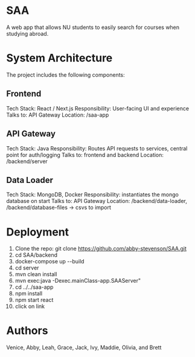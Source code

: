 # SAA
A web app that allows NU students to easily search for courses when studying abroad.

# System Architecture
The project includes the following components:

## Frontend
Tech Stack: React / Next.js
Responsibility: User-facing UI and experience
Talks to: API Gateway
Location: /saa-app

## API Gateway
Tech Stack: Java
Responsibility: Routes API requests to services, central point for auth/logging
Talks to: frontend and backend
Location: /backend/server

## Data Loader
Tech Stack: MongoDB, Docker
Responsibility: instantiates the mongo database on start
Talks to: API Gateway
Location: /backend/data-loader, /backend/database-files -> csvs to import

# Deployment
1. Clone the repo: git clone https://github.com/abby-stevenson/SAA.git
2. cd SAA/backend
3. docker-compose up --build
4. cd server
5. mvn clean install
6. mvn exec:java -Dexec.mainClass-app.SAAServer"
7. cd ../../saa-app
8. npm install
9. npm start react
10. click on link

# Authors
Venice, Abby, Leah, Grace, Jack, Ivy, Maddie, Olivia, and Brett


